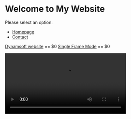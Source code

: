 # Welcome to My Website

Please select an option:

- [Homepage](index.md)
- [Contact](contact.md)

<a href="https://www.dynamsoft.com/barcode-reader/downloads">Dynamsoft website</a> == $0
<a href="https://www.dynamsoft.com/barcode-reader/docs/web/programming/javascript/api-reference/BarcodeScanner.html?ver=9.6.20&amp;utm_source=guide#singleframemode">Single Frame Mode</a> == $0

<video id="myVideo" controls width="400" autoplay="true">
    <source src="https://tst.dynamsoft.com/public/docs/dbr/javascript/How%20to%20Use%20Dynamsoft%20Barcode%20Reader%20JavaScript%20SDK%20v1.1.mp4">
</video>

<script>
    const autoplayFlag = localStorage.getItem('autoplay');
    const expirationKey = 'expiration';

    if (!autoplayFlag) {
        // Autoplay the video if the flag doesn't exist
        const videoElement = document.getElementById('myVideo');
        videoElement.autoplay = true;

        // Set the autoplay flag and expiration time in localStorage
        localStorage.setItem('autoplay', 'true');
        const expirationTime = new Date().getTime() + 24 * 60 * 60 * 1000; // 24 hours
        localStorage.setItem(expirationKey, expirationTime);
    } else {
        // Check if the expiration time has passed
        const expirationTime = localStorage.getItem(expirationKey);
        const currentTime = new Date().getTime();

        if (expirationTime && currentTime > parseInt(expirationTime)) {
            // Remove the expired flag and expiration time
            localStorage.removeItem('autoplay');
            localStorage.removeItem(expirationKey);

            // Autoplay the video for the current visit
            const videoElement = document.getElementById('myVideo');
            videoElement.autoplay = true;

            // Set the new autoplay flag and expiration time
            localStorage.setItem('autoplay', 'true');
            const newExpirationTime = new Date().getTime() + 24 * 60 * 60 * 1000; // 24 hours
            localStorage.setItem(expirationKey, newExpirationTime);
        } else {
            // Video autoplay is disabled for subsequent visits
            const videoElement = document.getElementById('myVideo');
            videoElement.autoplay = false;
        }
    }
</script>

